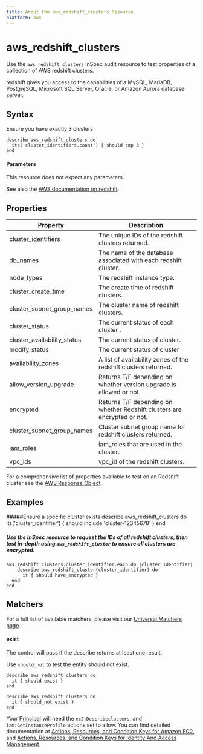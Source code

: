 ```yaml
---
title: About the aws_redshift_clusters Resource
platform: aws
---
```


# aws\_redshift\_clusters

Use the `aws_redshift_clusters` InSpec audit resource to test properties of a collection of AWS redshift clusters.

redshift gives you access to the capabilities of a MySQL, MariaDB, PostgreSQL, Microsoft SQL Server, Oracle, or Amazon Aurora database server.

## Syntax

Ensure you have exactly 3 clusters

    describe aws_redshift_clusters do
      its('cluster_identifiers.count') { should cmp 3 }
    end

#### Parameters

This resource does not expect any parameters.

See also the [AWS documentation on redshift](https://docs.aws.amazon.com/redshift/?id=docs_gateway).

## Properties

|Property                     | Description|
| ---                         | --- |
|cluster\_identifiers    | The unique IDs of the redshift clusters returned. |
|db\_names    | The name of the database associated with each redshift cluster. | 
|node\_types    | The redshift instance type. |
|cluster\_create\_time    | The create time of redshift clusters. | 
|cluster\_subnet\_group\_names    | The cluster name of redshift clusters. |
|cluster\_status   | The current status of each cluster . | 
|cluster\_availability\_status    | The current status of cluster. |
|modify\_status    | The current status of cluster | 
|availability\_zones    | A list of availability zones of the redshift clusters returned.  |
|allow_version_upgrade  | Returns T/F depending on whether version upgrade is allowed or not. | 
|encrypted   |  Returns T/F depending on whether Redshift clusters are encrypted or not. |
|cluster_subnet_group_names   | Cluster subnet group name for redshift clusters returned.  |
|iam\_roles  | iam_roles that are used in the cluster. | 
|vpc\_ids  | vpc_id of the redshift clusters. |     

For a comprehensive list of properties available to test on an Redshift cluster see the [AWS Response Object](https://docs.aws.amazon.com/sdk-for-ruby/v3/api/Aws/Redshift/Client.html#describe_clusters-instance_method.html).


## Examples

#####Ensure a specific cluster exists
    describe aws_redshift_clusters do
      its('cluster_identifier') { should include 'cluster-12345678' }
    end

##### Use the InSpec resource to request the IDs of all redshift clusters, then test in-depth using `aws_redshift_cluster` to ensure all clusters are encrypted.
    aws_redshift_clusters.cluster_identifier.each do |cluster_identifier|
        describe aws_redshift_cluster(cluster_identifier) do
          it { should have_encrypted }
      end
    end

## Matchers

For a full list of available matchers, please visit our [Universal Matchers page](https://www.inspec.io/docs/reference/matchers/).

#### exist

The control will pass if the describe returns at least one result.

Use `should_not` to test the entity should not exist.

    describe aws_redshift_clusters do
      it { should exist }
    end
      
    describe aws_redshift_clusters do
      it { should_not exist }
    end

Your [Principal](https://docs.aws.amazon.com/IAM/latest/UserGuide/intro-structure.html#intro-structure-principal) will need the `ec2:Describeclusters`, and `iam:GetInstanceProfile` actions set to allow.
You can find detailed documentation at [Actions, Resources, and Condition Keys for Amazon EC2](https://docs.aws.amazon.com/IAM/latest/UserGuide/list_amazonec2.html), and [Actions, Resources, and Condition Keys for Identity And Access Management](https://docs.aws.amazon.com/IAM/latest/UserGuide/list_identityandaccessmanagement.html).
